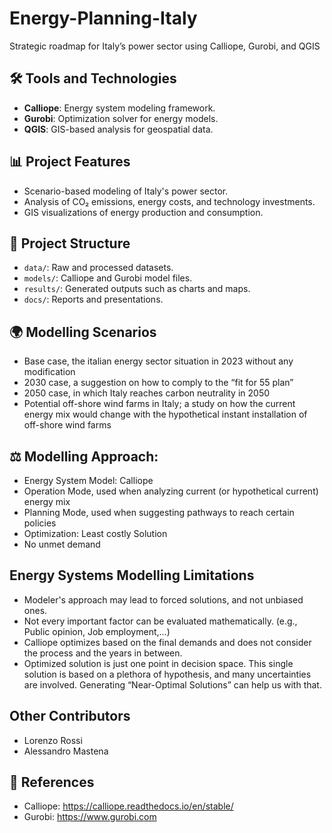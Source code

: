 # Energy-Planning-Italy
Strategic roadmap for Italy’s power sector using Calliope, Gurobi, and QGIS

## 🛠 Tools and Technologies
- **Calliope**: Energy system modeling framework.
- **Gurobi**: Optimization solver for energy models.
- **QGIS**: GIS-based analysis for geospatial data.

## 📊 Project Features
- Scenario-based modeling of Italy's power sector.
- Analysis of CO₂ emissions, energy costs, and technology investments.
- GIS visualizations of energy production and consumption.

## 📂 Project Structure
- `data/`: Raw and processed datasets.
- `models/`: Calliope and Gurobi model files.
- `results/`: Generated outputs such as charts and maps.
- `docs/`: Reports and presentations.

## 🌍 Modelling Scenarios
- Base case, the italian energy sector situation in 2023 without any modification
- 2030 case, a suggestion on how to comply to the “fit for 55 plan”
- 2050 case, in which Italy reaches carbon neutrality in 2050
- Potential off-shore wind farms in Italy; a study on how the current energy mix would change with the hypothetical instant installation of off-shore wind farms

## ⚖️ Modelling Approach:
- Energy System Model: Calliope
- Operation Mode, used when analyzing current (or hypothetical current) energy mix
- Planning Mode, used when suggesting pathways to reach certain policies
- Optimization: Least costly Solution
- No unmet demand

## Energy Systems Modelling Limitations
- Modeler's approach may lead to forced solutions, and not unbiased ones.
- Not every important factor can be evaluated mathematically. (e.g., Public opinion, Job employment,…)
- Calliope optimizes based on the final demands and does not consider the process and the years in between.
- Optimized solution is just one point in decision space. This single solution is based on a plethora of hypothesis, and many uncertainties are involved. Generating “Near-Optimal Solutions” can help us with that.

## Other Contributors
- Lorenzo Rossi
- Alessandro Mastena

## 📄 References
- Calliope: https://calliope.readthedocs.io/en/stable/
- Gurobi: https://www.gurobi.com
